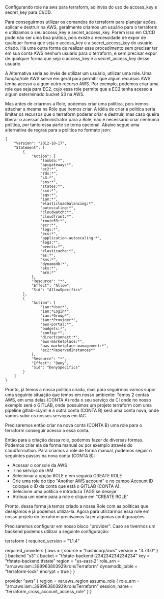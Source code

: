 Configurando role na aws para terraform, ao invés do uso de access_key e secret_key para CI/CD.



Para conseguirmos utilizar os comandos do terraform para planejar ações, aplicar e destruir na AWS, geralmente criamos um usuário para o terraform e utilizamos o seu access_key e secret_access_key. Porém isso em CI/CD pode não ser uma boa prática, pois existe a necessidade de expor de qualquer forma que seja o access_key e a secret_access_key do usuário criado. Há uma outra forma de realizar esse procedimento sem precisar ter em sua conta AWS nenhum usuário para o terraform, e sem precisar expor de qualquer forma que seja o access_key e a secret_access_key desse usuário.

A Alternativa seria ao invés de utilizar um usuário, utilizar uma role. Uma função/role AWS serve em geral para permitir que algum recursos AWS tenha acesso a algum outro recurso AWS. Por exemplo, podemos criar uma role que seja para EC2, cujo essa role permite que a EC2 tenha acesso a algum determinado bucket S3 na AWS.

Mas antes de criarmos a Role, podemos criar uma politica, pois iremos attachar a mesma na Role que iremos criar. A idéia de criar a politica seria limitar os recursos que o terraform poderar criar e destruir, mas caso queira liberar o acessar Administrator para a Role, não é necessário criar nenhuma politica, por tanto essa parte se torna opcional. Abaixo segue uma alternativa de regras para a politica no formato json:

```
{
    "Version": "2012-10-17",
    "Statement": [
        {
            "Action": [
                "lambda:*",
                "apigateway:*",
                "ec2:*",
                "rds:*",
                "s3:*",
                "sns:*",
                "states:*",
                "ssm:*",
                "sqs:*",
                "iam:*",
                "elasticloadbalancing:*",
                "autoscaling:*",
                "cloudwatch:*",
                "cloudfront:*",
                "route53:*",
                "ecr:*",
                "logs:*",
                "ecs:*",
                "application-autoscaling:*",
                "logs:*",
                "events:*",
                "elasticache:*",
                "es:*",
                "kms:*",
                "dynamodb:*",
                "eks:*",
                "arm:*"
            ],
            "Resource": "*",
            "Effect": "Allow",
            "Sid": "AllowSpecifics"
        },
        {
            "Action": [
                "iam:*User*",
                "iam:*Login*",
                "iam:*Group*",
                "iam:*Provider*",
                "aws-portal:*",
                "budgets:*",
                "config:*",
                "directconnect:*",
                "aws-marketplace:*",
                "aws-marketplace-management:*",
                "ec2:*ReservedInstances*"
            ],
            "Resource": "*",
            "Effect": "Deny",
            "Sid": "DenySpecifics"
        }
    ]
}

```  

Pronto, já temos a nossa politica criada, mas para seguirmos vamos supor uma seguinte situação que temos em nosso ambiente: Temos 2 contas AWS, em uma delas (CONTA A) roda o seu serviço de CI onde no nosso exemplo será o GITLAB, onde possuimos um projeto terraform com uma pipeline gitlab-ci.yml e a outra conta (CONTA B) será uma conta nova, onde vamos subir os nossos serviços em IAC.

Precisaremos então criar na nova conta (CONTA B) uma role para o terraform conseguir acesso a essa conta.

Então para a criação dessa role, podemos fazer de diversas formas. Podemos criar ela de forma manual ou por exemplo através do cloudformation. Para criamos a role de forma manual, podemos seguir o seguintes passos na nova conta (CONTA B):

* Acessar o console da AWS
* Ir no serviço de IAM
* Selecionar a opção ROLE e em seguida CREATE ROLE
* Crie uma role do tipo "Another AWS account" e no campo Account ID coloque o ID da conta que está o GITLAB (CONTA A).
* Selecione uma politica e introduza TAGS se desejar
* Atribua um nome para a role e clique em "CREATE ROLE"


Pronto, dessa forma já temos criado a nossa Role com as politicas que desejamos e já podemos utiliza-la. Agora para utilizarmos essa role em nosso projeto do terraform precisamos fazer algumas configurações.

Precisaremos configurar em nosso bloco "provider". Caso se tivermos um backend podemos utilizar a seguinte configuração:


terraform {
  required_version = "1.1.4"

  required_providers {
    aws = {
      source  = "hashicorp/aws"
      version = "3.73.0"
    }
  }
  backend "s3" {
    bucket = "tfstate-backend-234234234234234"
    key    = "tfstate-backend.tfstate"
    region = "us-east-2"
    role_arn = "arn:aws:iam::398963803929:role/Terraform"
    dynamodb_table = "terraform-lock"
    encrypt = true
  }
}

provider "aws" {
  region  = var.aws_region
  assume_role {
    role_arn = "arn:aws:iam::398963803929:role/Terraform"
    session_name = "terraform_cross_account_access_role"
  }
}



